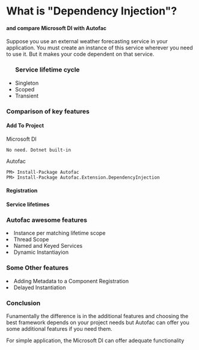 <h1> What is "Dependency Injection"?</h1>
<h4>and compare Microsoft DI with Autofac</h4>

<p>Suppose you use an external weather forecasting service in your application. 
You must create an instance of this service wherever you need to use it. But it makes your code 
dependent on that service.</p>
<ul>
<h3>Service lifetime cycle</h3>
<li>Singleton</li>
<li>Scoped</li>
<li>Transient</li>
</ul>

<h3>Comparison of key features</h3>
<h4>Add To Project</h4>
<p>Microsoft DI</p>
<p><code>No need. Dotnet built-in</code></p>
<p>Autofac</p>
<p><code>PM> Install-Package Autofac</code><br/>
<code>PM> Install-Package Autofac.Extension.DependencyInjection</code></p>

<h4>Registration</h4>

<h4>Service lifetimes</h4>

<h3>Autofac awesome features</h3>
<li>Instance per matching lifetime scope</li>
<li>Thread Scope</li>
<li>Named and Keyed Services</li>
<li>Dynamic Instantiayion</li>


<h3>Some Other features</h3>
<li>Adding Metadata to a Component Registration</li>
<li>Delayed Instantiation</li>

<h3>Conclusion</h3>
<p>
Funamentally the difference is in the additional features and choosing the best framework 
depends on your project needs but Autofac can offer you some additional features if you need them.
</p>
<p>
For simple application, the Microsoft DI can offer adequate functionality
</p>
